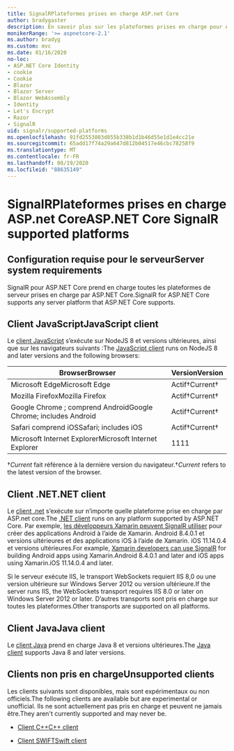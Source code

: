 ```yaml
---
title: SignalRPlateformes prises en charge ASP.net Core
author: bradygaster
description: En savoir plus sur les plateformes prises en charge pour ASP.NET Core SignalR .
monikerRange: '>= aspnetcore-2.1'
ms.author: bradyg
ms.custom: mvc
ms.date: 01/16/2020
no-loc:
- ASP.NET Core Identity
- cookie
- Cookie
- Blazor
- Blazor Server
- Blazor WebAssembly
- Identity
- Let's Encrypt
- Razor
- SignalR
uid: signalr/supported-platforms
ms.openlocfilehash: 91fd2553803d855b338b1d1b46d55e1d1e4cc21e
ms.sourcegitcommit: 65add17f74a29a647d812b04517e46cbc78258f9
ms.translationtype: MT
ms.contentlocale: fr-FR
ms.lasthandoff: 08/19/2020
ms.locfileid: "88635149"
---
```

# <a name="aspnet-core-no-locsignalr-supported-platforms"></a><span data-ttu-id="b6b63-103">SignalRPlateformes prises en charge ASP.net Core</span><span class="sxs-lookup"><span data-stu-id="b6b63-103">ASP.NET Core SignalR supported platforms</span></span>

## <a name="server-system-requirements"></a><span data-ttu-id="b6b63-104">Configuration requise pour le serveur</span><span class="sxs-lookup"><span data-stu-id="b6b63-104">Server system requirements</span></span>

<span data-ttu-id="b6b63-105">SignalR pour ASP.NET Core prend en charge toutes les plateformes de serveur prises en charge par ASP.NET Core.</span><span class="sxs-lookup"><span data-stu-id="b6b63-105">SignalR for ASP.NET Core supports any server platform that ASP.NET Core supports.</span></span>

## <a name="javascript-client"></a><span data-ttu-id="b6b63-106">Client JavaScript</span><span class="sxs-lookup"><span data-stu-id="b6b63-106">JavaScript client</span></span>

<span data-ttu-id="b6b63-107">Le [client JavaScript](xref:signalr/javascript-client) s’exécute sur NodeJS 8 et versions ultérieures, ainsi que sur les navigateurs suivants :</span><span class="sxs-lookup"><span data-stu-id="b6b63-107">The [JavaScript client](xref:signalr/javascript-client) runs on NodeJS 8 and later versions and the following browsers:</span></span>

| <span data-ttu-id="b6b63-108">Browser</span><span class="sxs-lookup"><span data-stu-id="b6b63-108">Browser</span></span>                         | <span data-ttu-id="b6b63-109">Version</span><span class="sxs-lookup"><span data-stu-id="b6b63-109">Version</span></span>         |
| ------------------------------- | --------------- |
| <span data-ttu-id="b6b63-110">Microsoft Edge</span><span class="sxs-lookup"><span data-stu-id="b6b63-110">Microsoft Edge</span></span>                  | <span data-ttu-id="b6b63-111">Actif&dagger;</span><span class="sxs-lookup"><span data-stu-id="b6b63-111">Current&dagger;</span></span> |
| <span data-ttu-id="b6b63-112">Mozilla Firefox</span><span class="sxs-lookup"><span data-stu-id="b6b63-112">Mozilla Firefox</span></span>                 | <span data-ttu-id="b6b63-113">Actif&dagger;</span><span class="sxs-lookup"><span data-stu-id="b6b63-113">Current&dagger;</span></span> |
| <span data-ttu-id="b6b63-114">Google Chrome ; comprend Android</span><span class="sxs-lookup"><span data-stu-id="b6b63-114">Google Chrome; includes Android</span></span> | <span data-ttu-id="b6b63-115">Actif&dagger;</span><span class="sxs-lookup"><span data-stu-id="b6b63-115">Current&dagger;</span></span> |
| <span data-ttu-id="b6b63-116">Safari comprend iOS</span><span class="sxs-lookup"><span data-stu-id="b6b63-116">Safari; includes iOS</span></span>            | <span data-ttu-id="b6b63-117">Actif&dagger;</span><span class="sxs-lookup"><span data-stu-id="b6b63-117">Current&dagger;</span></span> |
| <span data-ttu-id="b6b63-118">Microsoft Internet Explorer</span><span class="sxs-lookup"><span data-stu-id="b6b63-118">Microsoft Internet Explorer</span></span>     | <span data-ttu-id="b6b63-119">11</span><span class="sxs-lookup"><span data-stu-id="b6b63-119">11</span></span>              |

<span data-ttu-id="b6b63-120">&dagger;*Current* fait référence à la dernière version du navigateur.</span><span class="sxs-lookup"><span data-stu-id="b6b63-120">&dagger;*Current* refers to the latest version of the browser.</span></span>

## <a name="net-client"></a><span data-ttu-id="b6b63-121">Client .NET</span><span class="sxs-lookup"><span data-stu-id="b6b63-121">.NET client</span></span>

<span data-ttu-id="b6b63-122">Le [client .net](xref:signalr/dotnet-client) s’exécute sur n’importe quelle plateforme prise en charge par ASP.net core.</span><span class="sxs-lookup"><span data-stu-id="b6b63-122">The [.NET client](xref:signalr/dotnet-client) runs on any platform supported by ASP.NET Core.</span></span> <span data-ttu-id="b6b63-123">Par exemple, [les développeurs Xamarin peuvent SignalR utiliser](https://github.com/aspnet/Announcements/issues/305) pour créer des applications Android à l’aide de Xamarin. Android 8.4.0.1 et versions ultérieures et des applications iOS à l’aide de Xamarin. iOS 11.14.0.4 et versions ultérieures.</span><span class="sxs-lookup"><span data-stu-id="b6b63-123">For example, [Xamarin developers can use SignalR](https://github.com/aspnet/Announcements/issues/305) for building Android apps using Xamarin.Android 8.4.0.1 and later and iOS apps using Xamarin.iOS 11.14.0.4 and later.</span></span>

<span data-ttu-id="b6b63-124">Si le serveur exécute IIS, le transport WebSockets requiert IIS 8,0 ou une version ultérieure sur Windows Server 2012 ou version ultérieure.</span><span class="sxs-lookup"><span data-stu-id="b6b63-124">If the server runs IIS, the WebSockets transport requires IIS 8.0 or later on Windows Server 2012 or later.</span></span> <span data-ttu-id="b6b63-125">D’autres transports sont pris en charge sur toutes les plateformes.</span><span class="sxs-lookup"><span data-stu-id="b6b63-125">Other transports are supported on all platforms.</span></span>

## <a name="java-client"></a><span data-ttu-id="b6b63-126">Client Java</span><span class="sxs-lookup"><span data-stu-id="b6b63-126">Java client</span></span>

<span data-ttu-id="b6b63-127">Le [client Java](xref:signalr/java-client) prend en charge Java 8 et versions ultérieures.</span><span class="sxs-lookup"><span data-stu-id="b6b63-127">The [Java client](xref:signalr/java-client) supports Java 8 and later versions.</span></span>

## <a name="unsupported-clients"></a><span data-ttu-id="b6b63-128">Clients non pris en charge</span><span class="sxs-lookup"><span data-stu-id="b6b63-128">Unsupported clients</span></span>

<span data-ttu-id="b6b63-129">Les clients suivants sont disponibles, mais sont expérimentaux ou non officiels.</span><span class="sxs-lookup"><span data-stu-id="b6b63-129">The following clients are available but are experimental or unofficial.</span></span> <span data-ttu-id="b6b63-130">Ils ne sont actuellement pas pris en charge et peuvent ne jamais être.</span><span class="sxs-lookup"><span data-stu-id="b6b63-130">They aren't currently supported and may never be.</span></span>

* <span data-ttu-id="b6b63-131">[Client C++](https://github.com/aspnet/SignalR-Client-Cpp)</span><span class="sxs-lookup"><span data-stu-id="b6b63-131">[C++ client](https://github.com/aspnet/SignalR-Client-Cpp)</span></span>

* <span data-ttu-id="b6b63-132">[Client SWIFT](https://github.com/moozzyk/SignalR-Client-Swift)</span><span class="sxs-lookup"><span data-stu-id="b6b63-132">[Swift client](https://github.com/moozzyk/SignalR-Client-Swift)</span></span>
